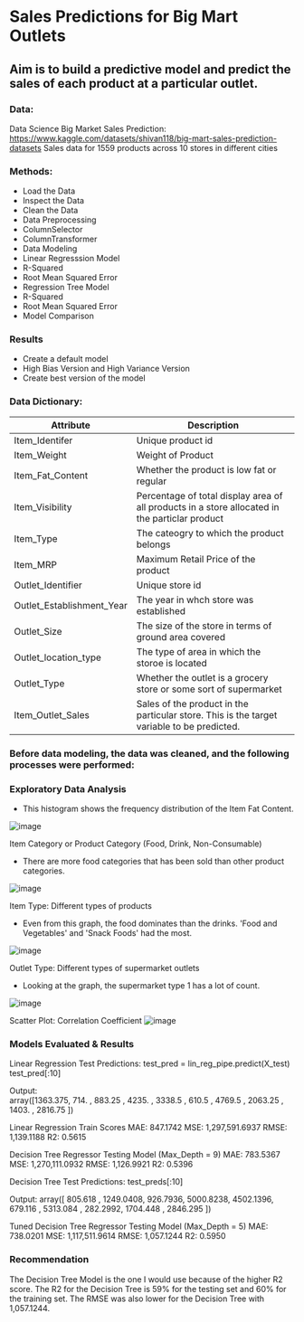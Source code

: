# Sales Predictions for Big Mart Outlets

## **Aim is to build a predictive model and predict the sales of each product at a particular outlet.**

### Data:
Data Science Big Market Sales Prediction: https://www.kaggle.com/datasets/shivan118/big-mart-sales-prediction-datasets
Sales data for 1559 products across 10 stores in different cities

### Methods:
- Load the Data
- Inspect the Data
- Clean the Data
- Data Preprocessing
-   ColumnSelector
-   ColumnTransformer
- Data Modeling
- Linear Regresssion Model
-   R-Squared
-   Root Mean Squared Error
- Regression Tree Model
-   R-Squared
-   Root Mean Squared Error
- Model Comparison

### Results 
- Create a default model
- High Bias Version and High Variance Version 
- Create best version of the model

### **Data Dictionary:**

**Attribute** | **Description**  
--- | ---
Item_Identifer | Unique product id
Item_Weight | Weight of Product
Item_Fat_Content | Whether the product is low fat or regular 
Item_Visibility  | Percentage of total display area of all products in a store allocated in the particlar product
Item_Type | The cateogry to which the product belongs
Item_MRP | Maximum Retail Price of the product
Outlet_Identifier | Unique store id
Outlet_Establishment_Year | The year in whch store was established
Outlet_Size | The size of the store in terms of ground area covered
Outlet_location_type | The type of area in which the storoe is located
Outlet_Type | Whether the outlet is a grocery store or some sort of supermarket
Item_Outlet_Sales | Sales of the product in the particular store. This is the target variable to be predicted. 


### Before data modeling, the data was cleaned, and the following processes were performed:


### Exploratory Data Analysis
- This histogram shows the frequency distribution of the Item Fat Content.  

![image](https://user-images.githubusercontent.com/74616874/216893168-1b8e8740-da89-46a7-aa77-dbdf2b8ecb4e.png)

Item Category or Product Category (Food, Drink, Non-Consumable)
- There are more food categories that has been sold than other product categories. 

![image](https://user-images.githubusercontent.com/74616874/216893892-e5d2996a-4b85-47ab-b964-a053fd276715.png)


Item Type: Different types of products
- Even from this graph, the food dominates than the drinks. 'Food and Vegetables' and 'Snack Foods' had the most. 

![image](https://user-images.githubusercontent.com/74616874/216894271-67f099a8-fc99-4939-a3b2-6c995fcc744f.png)


Outlet Type: Different types of supermarket outlets
- Looking at the graph, the supermarket type 1 has a lot of count. 

![image](https://user-images.githubusercontent.com/74616874/216894757-aa8cb43f-2e0d-4323-a7b4-229a906cd1aa.png)



Scatter Plot: Correlation Coefficient
![image](https://user-images.githubusercontent.com/74616874/216895650-8c19b281-39df-4cdf-8250-3041cd243e9b.png)

### Models Evaluated & Results

Linear Regression Test Predictions:
test_pred = lin_reg_pipe.predict(X_test)
test_pred[:10]

Output:   
array([1363.375,  714.   ,  883.25 , 4235.   , 3338.5  ,  610.5  ,
       4769.5  , 2063.25 , 1403.   , 2816.75 ])
       
Linear Regression Train Scores
MAE: 847.1742 
MSE: 1,297,591.6937 
RMSE: 1,139.1188 
R2: 0.5615

Decision Tree Regressor Testing Model (Max_Depth = 9)
MAE: 783.5367 
MSE: 1,270,111.0932 
RMSE: 1,126.9921 
R2: 0.5396

Decision Tree Test Predictions:
test_preds[:10]

Output:
array([ 805.618 , 1249.0408,  926.7936, 5000.8238, 4502.1396,  679.116 ,
       5313.084 ,  282.2992, 1704.448 , 2846.295 ])

Tuned Decision Tree Regressor Testing Model (Max_Depth = 5)
MAE: 738.0201 
MSE: 1,117,511.9614 
RMSE: 1,057.1244 
R2: 0.5950


### **Recommendation**

The Decision Tree Model is the one I would use because of the higher R2 score. The R2 for the Decision Tree is 59% for the testing set and 60% for the training set. The RMSE was also lower for the Decision Tree with 1,057.1244.
